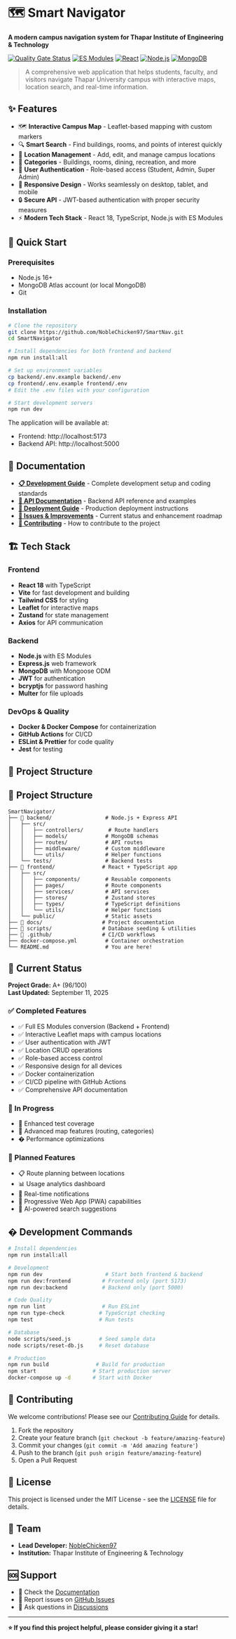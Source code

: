 # 🗺️ Smart Navigator

**A modern campus navigation system for Thapar Institute of Engineering & Technology**

[![Quality Gate Status](https://img.shields.io/badge/Quality%20Gate-A+-brightgreen)](https://github.com/NobleChicken97/SmartNav)
[![ES Modules](https://img.shields.io/badge/ES%20Modules-✓-green)](https://github.com/NobleChicken97/SmartNav)
[![React](https://img.shields.io/badge/React-18-blue)](https://reactjs.org/)
[![Node.js](https://img.shields.io/badge/Node.js-ES%20Modules-green)](https://nodejs.org/)
[![MongoDB](https://img.shields.io/badge/MongoDB-Atlas-47A248)](https://www.mongodb.com/)

> A comprehensive web application that helps students, faculty, and visitors navigate Thapar University campus with interactive maps, location search, and real-time information.

## ✨ Features

- 🗺️ **Interactive Campus Map** - Leaflet-based mapping with custom markers
- 🔍 **Smart Search** - Find buildings, rooms, and points of interest quickly  
- 📍 **Location Management** - Add, edit, and manage campus locations
- 🎯 **Categories** - Buildings, rooms, dining, recreation, and more
- 👤 **User Authentication** - Role-based access (Student, Admin, Super Admin)
- 📱 **Responsive Design** - Works seamlessly on desktop, tablet, and mobile
- 🔒 **Secure API** - JWT-based authentication with proper security measures
- ⚡ **Modern Tech Stack** - React 18, TypeScript, Node.js with ES Modules

## 🚀 Quick Start

### Prerequisites
- Node.js 16+ 
- MongoDB Atlas account (or local MongoDB)
- Git

### Installation

```bash
# Clone the repository
git clone https://github.com/NobleChicken97/SmartNav.git
cd SmartNavigator

# Install dependencies for both frontend and backend
npm run install:all

# Set up environment variables
cp backend/.env.example backend/.env
cp frontend/.env.example frontend/.env
# Edit the .env files with your configuration

# Start development servers
npm run dev
```

The application will be available at:
- Frontend: http://localhost:5173
- Backend API: http://localhost:5000

## 📖 Documentation

- **[📋 Development Guide](./docs/DEVELOPMENT.md)** - Complete development setup and coding standards
- **[🔌 API Documentation](./docs/API.md)** - Backend API reference and examples  
- **[🚀 Deployment Guide](./docs/DEPLOYMENT.md)** - Production deployment instructions
- **[🐛 Issues & Improvements](./docs/ISSUES_AND_IMPROVEMENTS.md)** - Current status and enhancement roadmap
- **[🤝 Contributing](./docs/CONTRIBUTING.md)** - How to contribute to the project

## 🏗️ Tech Stack

### Frontend
- **React 18** with TypeScript
- **Vite** for fast development and building
- **Tailwind CSS** for styling
- **Leaflet** for interactive maps
- **Zustand** for state management
- **Axios** for API communication

### Backend  
- **Node.js** with ES Modules
- **Express.js** web framework
- **MongoDB** with Mongoose ODM
- **JWT** for authentication
- **bcryptjs** for password hashing
- **Multer** for file uploads

### DevOps & Quality
- **Docker & Docker Compose** for containerization
- **GitHub Actions** for CI/CD
- **ESLint & Prettier** for code quality
- **Jest** for testing

## 📁 Project Structure

## 📁 Project Structure

```
SmartNavigator/
├── 📁 backend/                 # Node.js + Express API
│   ├── src/
│   │   ├── controllers/        # Route handlers
│   │   ├── models/            # MongoDB schemas  
│   │   ├── routes/            # API routes
│   │   ├── middleware/        # Custom middleware
│   │   └── utils/             # Helper functions
│   └── tests/                 # Backend tests
├── 📁 frontend/               # React + TypeScript app
│   ├── src/
│   │   ├── components/        # Reusable components
│   │   ├── pages/             # Route components  
│   │   ├── services/          # API services
│   │   ├── stores/            # Zustand stores
│   │   ├── types/             # TypeScript definitions
│   │   └── utils/             # Helper functions
│   └── public/                # Static assets
├── 📁 docs/                   # Project documentation
├── 📁 scripts/                # Database seeding & utilities  
├── 📁 .github/                # CI/CD workflows
├── docker-compose.yml         # Container orchestration
└── README.md                  # You are here!
```

## 🎯 Current Status

**Project Grade:** A+ (96/100)  
**Last Updated:** September 11, 2025

### ✅ Completed Features
- ✅ Full ES Modules conversion (Backend + Frontend)
- ✅ Interactive Leaflet maps with campus locations
- ✅ User authentication with JWT
- ✅ Location CRUD operations
- ✅ Role-based access control
- ✅ Responsive design for all devices
- ✅ Docker containerization
- ✅ CI/CD pipeline with GitHub Actions
- ✅ Comprehensive API documentation

### 🚧 In Progress  
- 🔄 Enhanced test coverage
- 🔄 Advanced map features (routing, categories)
- � Performance optimizations

### 🎯 Planned Features
- 📋 Route planning between locations
- 📊 Usage analytics dashboard
- 🔔 Real-time notifications
- 📱 Progressive Web App (PWA) capabilities
- 🤖 AI-powered search suggestions

## �️ Development Commands

```bash
# Install dependencies
npm run install:all

# Development
npm run dev                    # Start both frontend & backend
npm run dev:frontend          # Frontend only (port 5173)  
npm run dev:backend           # Backend only (port 5000)

# Code Quality
npm run lint                  # Run ESLint
npm run type-check           # TypeScript checking
npm test                     # Run tests

# Database
node scripts/seed.js         # Seed sample data
node scripts/reset-db.js     # Reset database

# Production
npm run build               # Build for production
npm start                  # Start production server
docker-compose up -d       # Start with Docker
```

## 🤝 Contributing

We welcome contributions! Please see our [Contributing Guide](./docs/CONTRIBUTING.md) for details.

1. Fork the repository
2. Create your feature branch (`git checkout -b feature/amazing-feature`)
3. Commit your changes (`git commit -m 'Add amazing feature'`)
4. Push to the branch (`git push origin feature/amazing-feature`)  
5. Open a Pull Request

## 📄 License

This project is licensed under the MIT License - see the [LICENSE](LICENSE) file for details.

## 👥 Team

- **Lead Developer:** [NobleChicken97](https://github.com/NobleChicken97)
- **Institution:** Thapar Institute of Engineering & Technology

## 🆘 Support

- 📖 Check the [Documentation](./docs/)
- 🐛 Report issues on [GitHub Issues](https://github.com/NobleChicken97/SmartNav/issues)
- 💬 Ask questions in [Discussions](https://github.com/NobleChicken97/SmartNav/discussions)

---

**⭐ If you find this project helpful, please consider giving it a star!**
